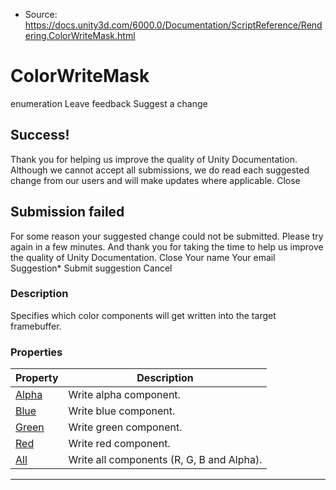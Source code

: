 * Source: https://docs.unity3d.com/6000.0/Documentation/ScriptReference/Rendering.ColorWriteMask.html

# ColorWriteMask
enumeration
Leave feedback
Suggest a change
## Success!
Thank you for helping us improve the quality of Unity Documentation. Although we cannot accept all submissions, we do read each suggested change from our users and will make updates where applicable.
Close
## Submission failed
For some reason your suggested change could not be submitted. Please <a>try again</a> in a few minutes. And thank you for taking the time to help us improve the quality of Unity Documentation.
Close
Your name Your email Suggestion* Submit suggestion
Cancel
### Description
Specifies which color components will get written into the target framebuffer.
### Properties
Property | Description  
---|---  
[Alpha](https://docs.unity3d.com/6000.0/Documentation/ScriptReference/Rendering.ColorWriteMask.Alpha.html) | Write alpha component.  
[Blue](https://docs.unity3d.com/6000.0/Documentation/ScriptReference/Rendering.ColorWriteMask.Blue.html) | Write blue component.  
[Green](https://docs.unity3d.com/6000.0/Documentation/ScriptReference/Rendering.ColorWriteMask.Green.html) | Write green component.  
[Red](https://docs.unity3d.com/6000.0/Documentation/ScriptReference/Rendering.ColorWriteMask.Red.html) | Write red component.  
[All](https://docs.unity3d.com/6000.0/Documentation/ScriptReference/Rendering.ColorWriteMask.All.html) | Write all components (R, G, B and Alpha).  
* * *
